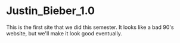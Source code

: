 # Justin_Bieber_1.0
This is the first site that we did this semester. It looks like a bad 90's website, but we'll make it look good eventually.
